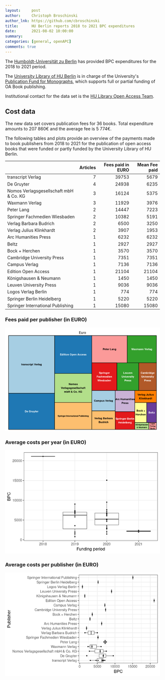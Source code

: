 ```yaml
---
layout:     post
author:     Christoph Broschinski
author_lnk: https://github.com/cbroschinski
title:      HU Berlin reports 2018 to 2021 BPC expenditures
date:       2021-08-02 10:00:00
summary:    
categories: [general, openAPC]
comments: true
---
```





The [Humboldt-Universität zu Berlin](https://www.hu-berlin.de/) has provided BPC expenditures for the 2018 to 2021 period.

The [University Library of HU Berlin](https://www.ub.hu-berlin.de/en?set_language=en) is in charge of the University's [Publication Fund for Monographs](https://www.ub.hu-berlin.de/de/forschen-publizieren/open-access/finanzierung/publikationsfonds-monografien), which supports full or partial funding of OA Book publishing.

Institutional contact for the data set is the [HU Library Open Access Team](mailto:openaccess@ub.hu-berlin.de).

## Cost data



The new data set covers publication fees for 36 books. Total expenditure amounts to 207 860€ and the average fee is 5 774€.

The following tables and plots provide an overview of the payments made to book publishers from 2018 to 2021 for the publication of open access books that were funded or partly funded by the University Library of HU Berlin.


|                                       | Articles| Fees paid in EURO| Mean Fee paid|
|:--------------------------------------|--------:|-----------------:|-------------:|
|transcript Verlag                      |        7|             39753|          5679|
|De Gruyter                             |        4|             24938|          6235|
|Nomos Verlagsgesellschaft mbH & Co. KG |        3|             16124|          5375|
|Waxmann Verlag                         |        3|             11929|          3976|
|Peter Lang                             |        2|             14447|          7223|
|Springer Fachmedien Wiesbaden          |        2|             10382|          5191|
|Verlag Barbara Budrich                 |        2|              6500|          3250|
|Verlag Julius Klinkhardt               |        2|              3907|          1953|
|Arc Humanities Press                   |        1|              6232|          6232|
|Beltz                                  |        1|              2927|          2927|
|Bock + Herchen                         |        1|              3570|          3570|
|Cambridge University Press             |        1|              7351|          7351|
|Campus Verlag                          |        1|              7136|          7136|
|Edition Open Access                    |        1|             21104|         21104|
|Königshausen & Neumann                 |        1|              1450|          1450|
|Leuven University Press                |        1|              9036|          9036|
|Logos Verlag Berlin                    |        1|               774|           774|
|Springer Berlin Heidelberg             |        1|              5220|          5220|
|Springer International Publishing      |        1|             15080|         15080|

### Fees paid per publisher (in EURO)

![plot of chunk tree_huberlin_2020_07_12_bpc_full](/figure/tree_huberlin_2020_07_12_bpc_full-1.png)

###  Average costs per year (in EURO)

![plot of chunk box_huberlin_2020_07_12_bpc_year_full](/figure/box_huberlin_2020_07_12_bpc_year_full-1.png)

###  Average costs per publisher (in EURO)

![plot of chunk box_huberlin_2020_07_12_bpc_publisher_full](/figure/box_huberlin_2020_07_12_bpc_publisher_full-1.png)
